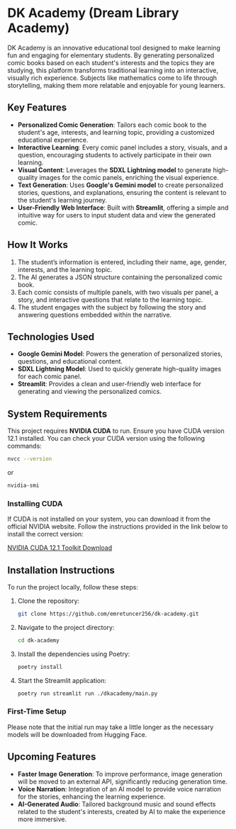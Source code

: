 # DK Academy (Dream Library Academy)

DK Academy is an innovative educational tool designed to make learning fun and engaging for elementary students. By generating personalized comic books based on each student's interests and the topics they are studying, this platform transforms traditional learning into an interactive, visually rich experience. Subjects like mathematics come to life through storytelling, making them more relatable and enjoyable for young learners.

## Key Features

- **Personalized Comic Generation**: Tailors each comic book to the student's age, interests, and learning topic, providing a customized educational experience.
- **Interactive Learning**: Every comic panel includes a story, visuals, and a question, encouraging students to actively participate in their own learning.
- **Visual Content**: Leverages the **SDXL Lightning model** to generate high-quality images for the comic panels, enriching the visual experience.
- **Text Generation**: Uses **Google's Gemini model** to create personalized stories, questions, and explanations, ensuring the content is relevant to the student's learning journey.
- **User-Friendly Web Interface**: Built with **Streamlit**, offering a simple and intuitive way for users to input student data and view the generated comic.

## How It Works

1. The student’s information is entered, including their name, age, gender, interests, and the learning topic.
2. The AI generates a JSON structure containing the personalized comic book.
3. Each comic consists of multiple panels, with two visuals per panel, a story, and interactive questions that relate to the learning topic.
4. The student engages with the subject by following the story and answering questions embedded within the narrative.

## Technologies Used

- **Google Gemini Model**: Powers the generation of personalized stories, questions, and educational content.
- **SDXL Lightning Model**: Used to quickly generate high-quality images for each comic panel.
- **Streamlit**: Provides a clean and user-friendly web interface for generating and viewing the personalized comics.

## System Requirements

This project requires **NVIDIA CUDA** to run. Ensure you have CUDA version 12.1 installed. You can check your CUDA version using the following commands:

```bash
nvcc --version
```
or
```bash
nvidia-smi
```

### Installing CUDA

If CUDA is not installed on your system, you can download it from the official NVIDIA website. Follow the instructions provided in the link below to install the correct version:

[NVIDIA CUDA 12.1 Toolkit Download](https://developer.nvidia.com/cuda-12-1-0-download-archive)

## Installation Instructions

To run the project locally, follow these steps:

1. Clone the repository:
   ```bash
   git clone https://github.com/emretuncer256/dk-academy.git
   ```

2. Navigate to the project directory:
   ```bash
   cd dk-academy
   ```

3. Install the dependencies using Poetry:
   ```bash
   poetry install
   ```

4. Start the Streamlit application:
   ```bash
   poetry run streamlit run ./dkacademy/main.py
   ```

### First-Time Setup

Please note that the initial run may take a little longer as the necessary models will be downloaded from Hugging Face.

## Upcoming Features

- **Faster Image Generation**: To improve performance, image generation will be moved to an external API, significantly reducing generation time.
- **Voice Narration**: Integration of an AI model to provide voice narration for the stories, enhancing the learning experience.
- **AI-Generated Audio**: Tailored background music and sound effects related to the student's interests, created by AI to make the experience more immersive.